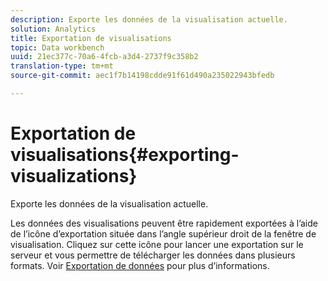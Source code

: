 ```yaml
---
description: Exporte les données de la visualisation actuelle.
solution: Analytics
title: Exportation de visualisations
topic: Data workbench
uuid: 21ec377c-70a6-4fcb-a3d4-2737f9c358b2
translation-type: tm+mt
source-git-commit: aec1f7b14198cdde91f61d490a235022943bfedb

---
```



# Exportation de visualisations{#exporting-visualizations}

Exporte les données de la visualisation actuelle.

Les données des visualisations peuvent être rapidement exportées à l’aide de l’icône d’exportation située dans l’angle supérieur droit de la fenêtre de visualisation. Cliquez sur cette icône pour lancer une exportation sur le serveur et vous permettre de télécharger les données dans plusieurs formats. Voir [Exportation de données](../../../../home/c-adobe-data-workbench-dashboard/c-exporting-data.md#concept-826596f7c95649b2adbcafd91fad782b) pour plus d’informations.
